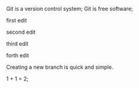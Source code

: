 Git is a version control system;
Git is free software;


first edit



second edit

third edit

forth edit

Creating a new branch is quick and simple.


1 + 1 = 2;